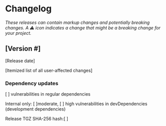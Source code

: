 # Changelog
_These releases can contain markup changes and potentially breaking changes.
A :warning: icon indicates a change that might be a breaking change for your project._

## [Version #]
<!-- 
Every release should have an entry.
Releases should be listed in reverse chronological order, with the newest release listed first.
-->

[Release date]
<!-- 
Include the date the version was released.
The date should be in the following format: January 1, 2000. -->

[Itemized list of all user-affected changes]
<!--
Example format:
```
- [Brief statement that summarizes the change] (#[Related PR])
  - [Optional 1-2 sentence description included in a nested list item.]
  - [:warning: Summary of breaking or markup updates 
    with explanation of what action the user must take
    These items must be flagged with a :warning: icon at the start of the statement.]
```
Whenever possible, change items should:
- Include a brief description of the update that focuses on user benefit
- Use a consistent set of verbs to begin each statement
  Examples: "Fixed", "Added", "Improved", "Optimized", "Updated" at the start of the summary helps indicate change type
- Use plain language and be human-readable
- Make content scannable by keeping lines short
- Include a link to the related PR
- Be categorized under the appropriate section headings, found below
-->

<!-- Categorize items into the following section headings.
If it isn't clear how to categorize an item, put it inside the `General` section.

### General

### Performance

### Accessibility

-->

### Dependency updates
<!-- 
Share any dependency updates using this example table structure:
| Name          | Old | New   |
| :------------ | --- | ----- |
| concurrently  | ―   | 7.3.0 |

If no updates, write `_No dependency updates_` 
-->

[ ] vulnerabilities in regular dependencies

Internal only: [ ]moderate, [ ] high vulnerabilities in devDependencies (development dependencies)

Release TGZ SHA-256 hash:[ ]


